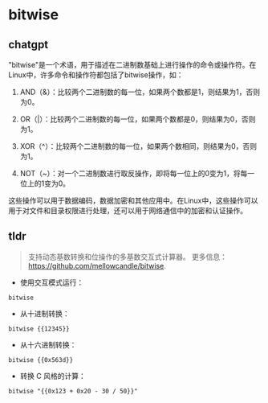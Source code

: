 # bitwise 
## chatgpt 
"bitwise"是一个术语，用于描述在二进制数基础上进行操作的命令或操作符。在Linux中，许多命令和操作符都包括了bitwise操作，如：

1. AND（&）：比较两个二进制数的每一位，如果两个数都是1，则结果为1，否则为0。

2. OR（|）：比较两个二进制数的每一位，如果两个数都是0，则结果为0，否则为1。

3. XOR（^）：比较两个二进制数的每一位，如果两个数相同，则结果为0，否则为1。

4. NOT（~）：对一个二进制数进行取反操作，即将每一位上的0变为1，将每一位上的1变为0。

这些操作可以用于数据编码，数据加密和其他应用中。在Linux中，这些操作可以用于对文件和目录权限进行处理，还可以用于网络通信中的加密和认证操作。 

## tldr 
 
> 支持动态基数转换和位操作的多基数交互式计算器。
> 更多信息：<https://github.com/mellowcandle/bitwise>.

- 使用交互模式运行：

`bitwise`

- 从十进制转换：

`bitwise {{12345}}`

- 从十六进制转换：

`bitwise {{0x563d}}`

- 转换 C 风格的计算：

`bitwise "{{0x123 + 0x20 - 30 / 50}}"`
